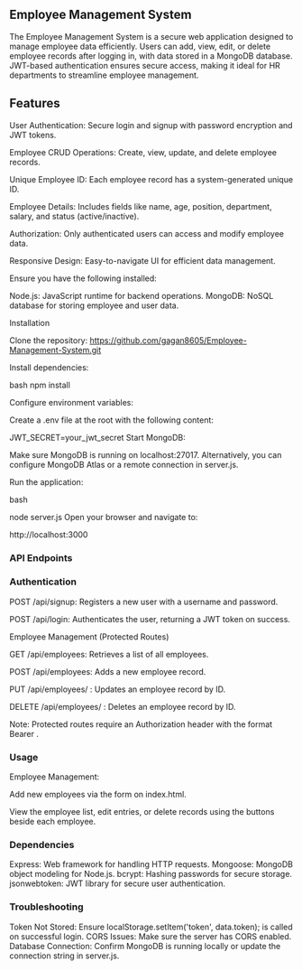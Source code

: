 ## Employee Management System
The Employee Management System is a secure web application designed to manage employee data efficiently. Users can add, view, edit, or delete employee records after logging in, with data stored in a MongoDB database. JWT-based authentication ensures secure access, making it ideal for HR departments to streamline employee management.

## Features
User Authentication: Secure login and signup with password encryption and JWT tokens.

Employee CRUD Operations: Create, view, update, and delete employee records.

Unique Employee ID: Each employee record has a system-generated unique ID.

Employee Details: Includes fields like name, age, position, department, salary, and status (active/inactive).

Authorization: Only authenticated users can access and modify employee data.

Responsive Design: Easy-to-navigate UI for efficient data management.

Ensure you have the following installed:

Node.js: JavaScript runtime for backend operations.
MongoDB: NoSQL database for storing employee and user data.

Installation

Clone the repository:
https://github.com/gagan8605/Employee-Management-System.git

Install dependencies:

bash
npm install

Configure environment variables:

Create a .env file at the root with the following content:

JWT_SECRET=your_jwt_secret
Start MongoDB:

Make sure MongoDB is running on localhost:27017. Alternatively, you can configure MongoDB Atlas or a remote connection in server.js.

Run the application:

bash

node server.js
Open your browser and navigate to:

http://localhost:3000
### API Endpoints
### Authentication

POST /api/signup: Registers a new user with a username and password.

POST /api/login: Authenticates the user, returning a JWT token on success.

Employee Management (Protected Routes)

GET /api/employees: Retrieves a list of all employees.

POST /api/employees: Adds a new employee record.

PUT /api/employees/
: Updates an employee record by ID.

DELETE /api/employees/
: Deletes an employee record by ID.

Note: Protected routes require an Authorization header with the format Bearer <token>.

### Usage

Employee Management:

Add new employees via the form on index.html.

View the employee list, edit entries, or delete records using the buttons beside each employee.

### Dependencies

Express: Web framework for handling HTTP requests.
Mongoose: MongoDB object modeling for Node.js.
bcrypt: Hashing passwords for secure storage.
jsonwebtoken: JWT library for secure user authentication.

### Troubleshooting

Token Not Stored: Ensure localStorage.setItem('token', data.token); is called on successful login.
CORS Issues: Make sure the server has CORS enabled.
Database Connection: Confirm MongoDB is running locally or update the connection string in server.js.

